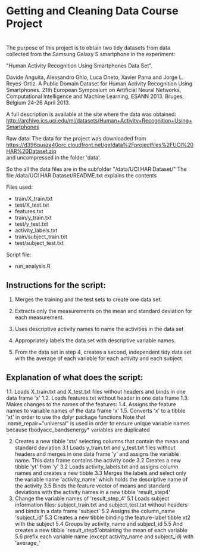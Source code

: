 # 
# Getting and Cleaning Data Course Project
# 
The purpose of this project is to obtain two tidy datasets from data collected
from the Samsung Galaxy S smartphone in the experiment:

"Human Activity Recognition Using Smartphones Data Set".

Davide Anguita, Alessandro Ghio, Luca Oneto, Xavier Parra and Jorge L. 
Reyes-Ortiz. A Public Domain Dataset for Human Activity Recognition Using 
Smartphones. 21th European Symposium on Artificial Neural Networks, 
Computational Intelligence and Machine Learning, ESANN 2013. 
Bruges, Belgium 24-26 April 2013.

A full description is available at the site where the data was obtained: 
http://archive.ics.uci.edu/ml/datasets/Human+Activity+Recognition+Using+Smartphones 

Raw data:
The data for the project was downloaded from  https://d396qusza40orc.cloudfront.net/getdata%2Fprojectfiles%2FUCI%20HAR%20Dataset.zip  
and uncompressed in the folder 'data'.

So the all the data files are in the subfolder "/data/UCI HAR Dataset/"
The file /data/UCI HAR Dataset/README.txt explains the contents

Files used:
- train/X_train.txt
- test/X_test.txt
- features.txt
- train/y_train.txt
- test/y_test.txt
- activity_labels.txt
- train/subject_train.txt
- test/subject_test.txt

Script file:
- run_analysis.R

Instructions for the script:
----------------------------
1. Merges the training and the test sets to create one data set.

2. Extracts only the measurements on the mean and standard deviation for each measurement. 

3. Uses descriptive activity names to name the activities in the data set

4. Appropriately labels the data set with descriptive variable names. 

5. From the data set in step 4, creates a second, independent tidy data set with the average of each variable for each activity and each subject.

Explanation of what does the script:
------------------------------------
1.1. Loads X_train.txt and X_test.txt files without headers 
   and binds in one data frame 'x'
1.2. Loads features.txt without header in one data frame
1.3. Makes changes to the names of the features: 
1.4. Assigns the feature names to variable names of the data frame 'x'
1.5. Converts 'x' to a tibble 'xt' in order to use the dplyr package functions
   Note that .name_repair="universal" is used in order to ensure unique
   variable names because fbodyacc_bandsenergy* variables are duplicated
   
2. Creates a new tibble 'xts' selecting columns that contain the mean 
   and standard deviation
3.1 Loads y_train.txt and y_test.txt files without headers 
   and merges in one data frame 'y' and assigns the variable name.
   This data frame contains the activity code 
3.2 Creates a new tibble 'yt' from 'y'
3.2 Loads activity_labels.txt and assigns column names and creates a new tibble
3.3 Merges the labels and select only the variable name 'activity_name' which
    holds the descriptive name of the activity 
3.5 Binds the feature vector of means and standard deviations with the activity
   names in a new tibble 'result_step4'
4. Change the variable names of 'result_step_4'
5.1 Loads subject information files: subject_train.txt and subject_test.txt
    without headers and binds in a data frame 'subject' 
5.2 Assigns the column_name 'subject_id'
5.3 Creates a new tibble binding the feature-label tibble xt2 with the subject
5.4 Groups by activity_name and subject_id
5.5 And creates a new tibble 'result_step5'obtaining the mean of each variable
5.6 prefix each variable name (except activity_name and subject_id) with 'average_'